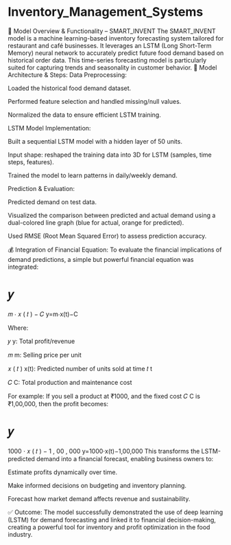 # Inventory_Management_Systems
📘 Model Overview & Functionality – SMART_INVENT
The SMART_INVENT model is a machine learning-based inventory forecasting system tailored for restaurant and café businesses. It leverages an LSTM (Long Short-Term Memory) neural network to accurately predict future food demand based on historical order data. This time-series forecasting model is particularly suited for capturing trends and seasonality in customer behavior.
🧠 Model Architecture & Steps:
Data Preprocessing:

Loaded the historical food demand dataset.

Performed feature selection and handled missing/null values.

Normalized the data to ensure efficient LSTM training.

LSTM Model Implementation:

Built a sequential LSTM model with a hidden layer of 50 units.

Input shape: reshaped the training data into 3D for LSTM (samples, time steps, features).

Trained the model to learn patterns in daily/weekly demand.

Prediction & Evaluation:

Predicted demand on test data.

Visualized the comparison between predicted and actual demand using a dual-colored line graph (blue for actual, orange for predicted).

Used RMSE (Root Mean Squared Error) to assess prediction accuracy.

💰 Integration of Financial Equation:
To evaluate the financial implications of demand predictions, a simple but powerful financial equation was integrated:

𝑦
=
𝑚
⋅
𝑥
(
𝑡
)
−
𝐶
y=m⋅x(t)−C
​
 
Where:

𝑦
y: Total profit/revenue

𝑚
m: Selling price per unit

𝑥
(
𝑡
)
x(t): Predicted number of units sold at time 
𝑡
t

𝐶
C: Total production and maintenance cost

For example: If you sell a product at ₹1000, and the fixed cost 
𝐶
C is ₹1,00,000, then the profit becomes:

𝑦
=
1000
⋅
𝑥
(
𝑡
)
−
1
,
00
,
000
y=1000⋅x(t)−1,00,000
This transforms the LSTM-predicted demand into a financial forecast, enabling business owners to:

Estimate profits dynamically over time.

Make informed decisions on budgeting and inventory planning.

Forecast how market demand affects revenue and sustainability.

✅ Outcome:
The model successfully demonstrated the use of deep learning (LSTM) for demand forecasting and linked it to financial decision-making, creating a powerful tool for inventory and profit optimization in the food industry.


